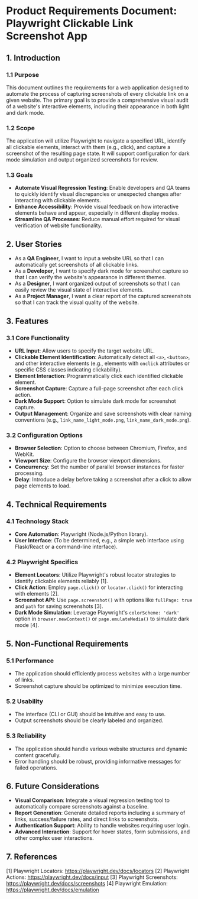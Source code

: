 # Product Requirements Document: Playwright Clickable Link Screenshot App

## 1. Introduction

### 1.1 Purpose

This document outlines the requirements for a web application designed to automate the process of capturing screenshots of every clickable link on a given website. The primary goal is to provide a comprehensive visual audit of a website's interactive elements, including their appearance in both light and dark mode.

### 1.2 Scope

The application will utilize Playwright to navigate a specified URL, identify all clickable elements, interact with them (e.g., click), and capture a screenshot of the resulting page state. It will support configuration for dark mode simulation and output organized screenshots for review.

### 1.3 Goals

*   **Automate Visual Regression Testing**: Enable developers and QA teams to quickly identify visual discrepancies or unexpected changes after interacting with clickable elements.
*   **Enhance Accessibility**: Provide visual feedback on how interactive elements behave and appear, especially in different display modes.
*   **Streamline QA Processes**: Reduce manual effort required for visual verification of website functionality.

## 2. User Stories

*   As a **QA Engineer**, I want to input a website URL so that I can automatically get screenshots of all clickable links.
*   As a **Developer**, I want to specify dark mode for screenshot capture so that I can verify the website's appearance in different themes.
*   As a **Designer**, I want organized output of screenshots so that I can easily review the visual state of interactive elements.
*   As a **Project Manager**, I want a clear report of the captured screenshots so that I can track the visual quality of the website.

## 3. Features

### 3.1 Core Functionality

*   **URL Input**: Allow users to specify the target website URL.
*   **Clickable Element Identification**: Automatically detect all `<a>`, `<button>`, and other interactive elements (e.g., elements with `onclick` attributes or specific CSS classes indicating clickability).
*   **Element Interaction**: Programmatically click each identified clickable element.
*   **Screenshot Capture**: Capture a full-page screenshot after each click action.
*   **Dark Mode Support**: Option to simulate dark mode for screenshot capture.
*   **Output Management**: Organize and save screenshots with clear naming conventions (e.g., `link_name_light_mode.png`, `link_name_dark_mode.png`).

### 3.2 Configuration Options

*   **Browser Selection**: Option to choose between Chromium, Firefox, and WebKit.
*   **Viewport Size**: Configure the browser viewport dimensions.
*   **Concurrency**: Set the number of parallel browser instances for faster processing.
*   **Delay**: Introduce a delay before taking a screenshot after a click to allow page elements to load.

## 4. Technical Requirements

### 4.1 Technology Stack

*   **Core Automation**: Playwright (Node.js/Python library).
*   **User Interface**: (To be determined, e.g., a simple web interface using Flask/React or a command-line interface).

### 4.2 Playwright Specifics

*   **Element Locators**: Utilize Playwright's robust locator strategies to identify clickable elements reliably [1].
*   **Click Action**: Employ `page.click()` or `locator.click()` for interacting with elements [2].
*   **Screenshot API**: Use `page.screenshot()` with options like `fullPage: true` and `path` for saving screenshots [3].
*   **Dark Mode Simulation**: Leverage Playwright's `colorScheme: 'dark'` option in `browser.newContext()` or `page.emulateMedia()` to simulate dark mode [4].

## 5. Non-Functional Requirements

### 5.1 Performance

*   The application should efficiently process websites with a large number of links.
*   Screenshot capture should be optimized to minimize execution time.

### 5.2 Usability

*   The interface (CLI or GUI) should be intuitive and easy to use.
*   Output screenshots should be clearly labeled and organized.

### 5.3 Reliability

*   The application should handle various website structures and dynamic content gracefully.
*   Error handling should be robust, providing informative messages for failed operations.

## 6. Future Considerations

*   **Visual Comparison**: Integrate a visual regression testing tool to automatically compare screenshots against a baseline.
*   **Report Generation**: Generate detailed reports including a summary of links, success/failure rates, and direct links to screenshots.
*   **Authentication Support**: Ability to handle websites requiring user login.
*   **Advanced Interaction**: Support for hover states, form submissions, and other complex user interactions.

## 7. References

[1] Playwright Locators: https://playwright.dev/docs/locators
[2] Playwright Actions: https://playwright.dev/docs/input
[3] Playwright Screenshots: https://playwright.dev/docs/screenshots
[4] Playwright Emulation: https://playwright.dev/docs/emulation
